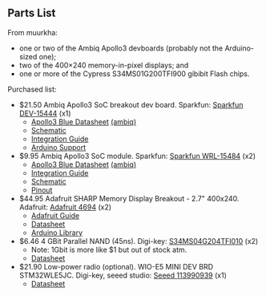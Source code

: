 Parts List
---

From muurkha:

- one or two of the Ambiq Apollo3 devboards (probably not the
  Arduino-sized one);
- two of the 400×240 memory-in-pixel displays; and
- one or more of the Cypress S34MS01G200TFI900 gibibit Flash chips.

Purchased list:

- $21.50 Ambiq Apollo3 SoC breakout dev board. Sparkfun: [Sparkfun DEV-15444][1] (x1)
    - [Apollo3 Blue Datasheet][6] [(ambiq)][7]
    - [Schematic][8]
    - [Integration Guide][9]
    - [Arduino Support][10]
- $9.95 Ambiq Apollo3 SoC module. Sparkfun: [Sparkfun WRL-15484][2] (x2)
    - [Apollo3 Blue Datasheet][6] [(ambiq)][7]
    - [Integration Guide][9]
    - [Schematic][11]
    - [Pinout][12]
- $44.95 Adafruit SHARP Memory Display Breakout - 2.7" 400x240. Adafruit: [Adafruit 4694][3] (x2)
    - [Adafruit Guide][13]
    - [Datasheet][14]
    - [Arduino Library][15]
- $6.46 4 GBit Parallel NAND (45ns). Digi-key: [S34MS04G204TFI010][4] (x2)
    - Note: 1Gbit is more like $1 but out of stock atm.
    - [Datasheet][16]
- $21.90 Low-power radio (optional). WIO-E5 MINI DEV BRD STM32WLE5JC. Digi-key, seeed studio: [Seeed 113990939][5] (x1)
    - [Datasheet][17]

[1]: https://www.sparkfun.com/products/15444
[2]: https://www.sparkfun.com/products/15484
[3]: https://www.adafruit.com/product/4694
[4]: https://www.digikey.com/en/products/detail/cypress-semiconductor-corp/S34MS04G204TFI010/4457680
[5]: https://www.digikey.com/en/products/detail/seeed-technology-co-ltd/113990939/13926228

[6]: https://cdn.sparkfun.com/assets/1/5/c/6/7/Apollo3-Blue-MCU-Datasheet_v0_15_0.pdf
[6]: datasheets/Apollo3-Blue-SoC_Datasheet.pdf
[7]: https://ambiq.com/wp-content/uploads/2020/10/Apollo3-Blue-SoC-Datasheet.pdf
[8]: https://cdn.sparkfun.com/assets/4/5/a/3/e/RedBoardArtemisSchematic.pdf
[8]: datasheets/Artemis-RedBoard_Schematic.pdf
[9]: https://cdn.sparkfun.com/assets/8/7/5/3/f/Artemis_Integration_Guide.pdf
[10]: https://github.com/sparkfun/Arduino_Apollo3
[11]: https://cdn.sparkfun.com/assets/5/c/b/3/c/SparkFun_Artemis.pdf
[11]: datasheets/Artemis_Schematic.pdf
[12]: https://cdn.sparkfun.com/assets/9/a/7/1/c/ArtemisModule_Pinout.pdf
[12]: datasheets/Artemis_Pinout.pdf

[13]: https://learn.adafruit.com/adafruit-sharp-memory-display-breakout
[14]: https://cdn-learn.adafruit.com/assets/assets/000/094/215/original/LS027B7DH01_Rev_Jun_2010.pdf?1597872422
[14]: datasheets/Sharp_LCD_Datasheet.pdf
[15]: https://github.com/adafruit/Adafruit_SHARP_Memory_Display

[16]: https://media.digikey.com/pdf/Data%20Sheets/Cypress%20PDFs/S34MS01G2_2G2_4G2_RevE_6-9-17.pdf
[16]: datasheets/Flash_Datasheet.pdf

[17]: https://files.seeedstudio.com/products/317990687/res/LoRa-E5%20module%20datasheet_V1.0.pdf
[17]: datasheets/Radio_Datasheet.pdf
